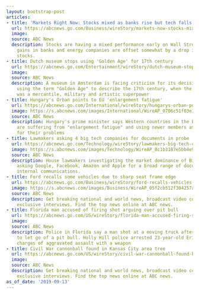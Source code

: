 ```yaml
---
layout: bootstrap-post
articles:
- title: 'Markets Right Now: Stocks mixed as banks rise but tech falls'
  url: https://abcnews.go.com/Business/wireStory/markets-now-stocks-mixed-banks-rise-tech-falls-65593335
  image: 
  source: ABC News
  description: Stocks are having a mixed performance early on Wall Street Friday as
    gains in banks and energy companies are offset somewhat by a drop in technology
    stocks.
- title: Dutch museum stops using 'Golden Age' for 17th century
  url: https://abcnews.go.com/Entertainment/wireStory/dutch-museum-stops-golden-age-17th-century-65593246
  image: 
  source: ABC News
  description: A museum in Amsterdam is facing criticism for its decision to stop
    using the term "Golden Age" to describe the 17th century, when the Netherlands
    was a mercantile, military and artistic superpower
- title: Hungary's Orban points to EU 'enlargement fatigue'
  url: https://abcnews.go.com/International/wireStory/hungarys-orban-points-eu-enlargement-fatigue-65593247
  image: https://s.abcnews.com/images/International/WireAP_0706c51f03e14e489236d4d02f1dd494_16x9_992.jpg
  source: ABC News
  description: Hungary's prime minister says Western countries in the European Union
    are suffering from "enlargement fatigue" and using newer members as a scapegoat
    for their problems
- title: Lawmakers asking 4 big tech companies for documents in probe
  url: https://abcnews.go.com/Technology/wireStory/lawmakers-big-tech-companies-documents-probe-65593199
  image: https://s.abcnews.com/images/Technology/WireAP_0c1b3187e5bb4e9ca529067882073482_16x9_992.jpg
  source: ABC News
  description: House lawmakers investigating the market dominance of Big Tech are
    asking Google, Facebook, Amazon and Apple for a broad range of documents including
    internal communications.
- title: Ford recalls some vehicles due to sharp seat frame edge
  url: https://abcnews.go.com/Business/wireStory/ford-recalls-vehicles-due-sharp-seat-frame-edge-65593126
  image: https://s.abcnews.com/images/Business/WireAP_05f2cb512f304257a23846aebef7bedf_16x9_992.jpg
  source: ABC News
  description: Get breaking national and world news, broadcast video coverage, and
    exclusive interviews. Find the top news online at ABC news.
- title: Florida man accused of firing shot arguing over pit bull
  url: https://abcnews.go.com/US/wireStory/florida-man-accused-firing-shot-arguing-pit-bull-65592729
  image: 
  source: ABC News
  description: Police in Florida say a man shot at a moving truck after not wanting
    to let go of a pit bull. Holly Hill police arrested 23-year-old Eric Neely on
    charges of aggravated assault with a weapon
- title: Civil War cannonball found in Kansas City area tree
  url: https://abcnews.go.com/US/wireStory/civil-war-cannonball-found-kansas-city-area-tree-65592424
  image: 
  source: ABC News
  description: Get breaking national and world news, broadcast video coverage, and
    exclusive interviews. Find the top news online at ABC news.
as_of_date: '2019-09-13'
---
```


